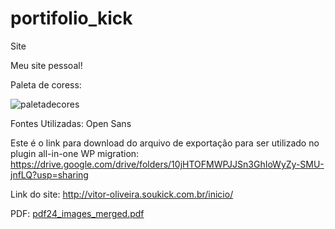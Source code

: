 # portifolio_kick
Site

Meu site pessoal!

Paleta de coress:


![paletadecores](https://user-images.githubusercontent.com/92480034/155624537-a977755f-e18b-4958-ab9e-dd00c00f25af.png)

Fontes Utilizadas: Open Sans

Este é o link para download do arquivo de exportação para ser utilizado no plugin all-in-one WP migration:
https://drive.google.com/drive/folders/10jHTOFMWPJJSn3GhIoWyZy-SMU-jnfLQ?usp=sharing

Link do site:  http://vitor-oliveira.soukick.com.br/inicio/

PDF: [pdf24_images_merged.pdf](https://github.com/vitorsilva014/portifolio_kick/files/8367040/pdf24_images_merged.pdf)
